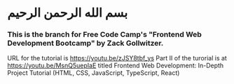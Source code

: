 ﻿# بسم الله الرحمن الرحيم
### This is the branch for Free Code Camp's "Frontend Web Development Bootcamp" by Zack Gollwitzer.
URL for the tutorial is https://youtu.be/zJSY8tbf_ys
Part II of the turorial is at https://youtu.be/MsnQ5uepIaE titled Frontend Web Development: In-Depth Project Tutorial (HTML, CSS, JavaScript, TypeScript, React)